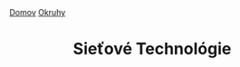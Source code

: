 <div align="center">
<div align="left">
    <a href="/README.md">Domov</a>
    <a href="../OKRUHY.md#sieťové-technológie">Okruhy</a>
</div>

# Sieťové Technológie

</div>